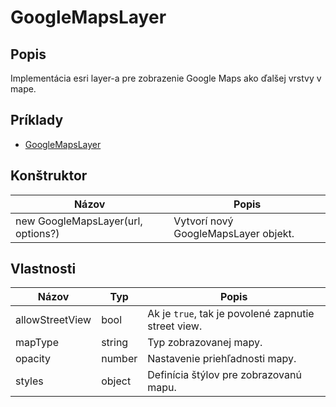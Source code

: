 # GoogleMapsLayer

## Popis
Implementácia esri layer-a pre zobrazenie Google Maps ako ďalšej vrstvy v mape.

## Príklady
* [GoogleMapsLayer](https://github.com/xxxmatko/xDev.Gis/blob/master/Examples/GoogleMapsLayer.html)

## Konštruktor
Názov								| Popis
----------------------------------- | ---------------------------------------------------------------------------------------------------------------------
new GoogleMapsLayer(url, options?)	| Vytvorí nový GoogleMapsLayer objekt.

## Vlastnosti
Názov				| Typ 		| Popis
------------------- | ---------	| ---------------------------------------------------------------------------------------------------------------------
allowStreetView		| bool		| Ak je ```true```, tak je povolené zapnutie street view.
mapType				| string	| Typ zobrazovanej mapy.
opacity				| number	| Nastavenie priehľadnosti mapy.
styles				| object 	| Definícia štýlov pre zobrazovanú mapu.
